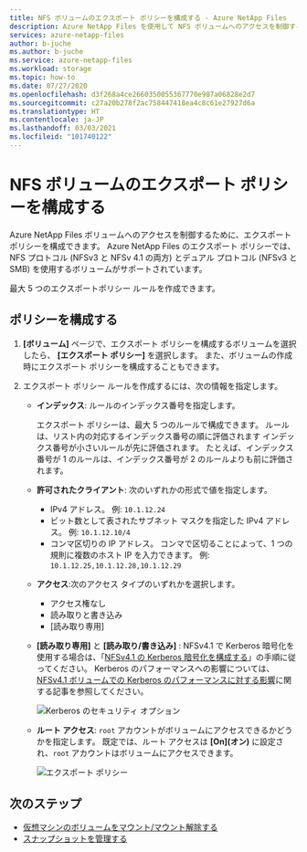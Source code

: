 ```yaml
---
title: NFS ボリュームのエクスポート ポリシーを構成する - Azure NetApp Files
description: Azure NetApp Files を使用して NFS ボリュームへのアクセスを制御するエクスポート ポリシーの構成方法について説明します
services: azure-netapp-files
author: b-juche
ms.author: b-juche
ms.service: azure-netapp-files
ms.workload: storage
ms.topic: how-to
ms.date: 07/27/2020
ms.openlocfilehash: d3f268a4ce2660350055367770e987a06828e2d7
ms.sourcegitcommit: c27a20b278f2ac758447418ea4c8c61e27927d6a
ms.translationtype: HT
ms.contentlocale: ja-JP
ms.lasthandoff: 03/03/2021
ms.locfileid: "101740122"
---
```

# <a name="configure-export-policy-for-an-nfs-volume"></a>NFS ボリュームのエクスポート ポリシーを構成する

Azure NetApp Files ボリュームへのアクセスを制御するために、エクスポート ポリシーを構成できます。 Azure NetApp Files のエクスポート ポリシーでは、NFS プロトコル (NFSv3 と NFSv 4.1 の両方) とデュアル プロトコル (NFSv3 と SMB) を使用するボリュームがサポートされています。 

最大 5 つのエクスポートポリシー ルールを作成できます。

## <a name="configure-the-policy"></a>ポリシーを構成する 

1.  **[ボリューム]** ページで、エクスポート ポリシーを構成するボリュームを選択したら、 **[エクスポート ポリシー]** を選択します。 また、ボリュームの作成時にエクスポート ポリシーを構成することもできます。

2.  エクスポート ポリシー ルールを作成するには、次の情報を指定します。   
    * **インデックス**: ルールのインデックス番号を指定します。  
      
      エクスポート ポリシーは、最大 5 つのルールで構成できます。 ルールは、リスト内の対応するインデックス番号の順に評価されます インデックス番号が小さいルールが先に評価されます。 たとえば、インデックス番号が 1 のルールは、インデックス番号が 2 のルールよりも前に評価されます。 

    * **許可されたクライアント**: 次のいずれかの形式で値を指定します。  
      * IPv4 アドレス。 例: `10.1.12.24`
      * ビット数として表されたサブネット マスクを指定した IPv4 アドレス。 例: `10.1.12.10/4`
      * コンマ区切りの IP アドレス。 コンマで区切ることによって、1 つの規則に複数のホスト IP を入力できます。 例: `10.1.12.25,10.1.12.28,10.1.12.29`

    * **アクセス**:次のアクセス タイプのいずれかを選択します。  
      * アクセス権なし 
      * 読み取りと書き込み
      * [読み取り専用]

    * **[読み取り専用]** と **[読み取り/書き込み]** : NFSv4.1 で Kerberos 暗号化を使用する場合は、「[NFSv4.1 の Kerberos 暗号化を構成する](configure-kerberos-encryption.md)」の手順に従ってください。  Kerberos のパフォーマンスへの影響については、[NFSv4.1 ボリュームでの Kerberos のパフォーマンスに対する影響](performance-impact-kerberos.md)に関する記事を参照してください。 

      ![Kerberos のセキュリティ オプション](../media/azure-netapp-files/kerberos-security-options.png) 

    * **ルート アクセス**: `root` アカウントがボリュームにアクセスできるかどうかを指定します。  既定では、ルート アクセスは **[On]\(オン\)** に設定され、`root` アカウントはボリュームにアクセスできます。

      ![エクスポート ポリシー](../media/azure-netapp-files/azure-netapp-files-export-policy.png) 

## <a name="next-steps"></a>次のステップ 
* [仮想マシンのボリュームをマウント/マウント解除する](azure-netapp-files-mount-unmount-volumes-for-virtual-machines.md)
* [スナップショットを管理する](azure-netapp-files-manage-snapshots.md)
